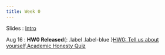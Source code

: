 ```yaml
---
title: Week 0
---
```


Slides
: [Intro](https://docs.google.com/presentation/d/1ZAxZ9ECM4LkKGm92Ul6TP6nTuDFgWa3-MfZZ3Frwv9Q/edit?usp=sharing)

Aug 16
: **HW0 Released**{: .label .label-blue }[HW0: Tell us about yourself,Academic Honesty Quiz](https://edstem.org/us/courses/60701/lessons/113206/slides/620920)
